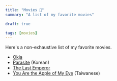 ```yaml
---
title: "Movies 🍿"
summary: "A list of my favorite movies"

draft: true

tags: [movies]
---
```


Here's a non-exhaustive list of my favorite movies.

- [Okja](https://www.imdb.com/title/tt3967856/)
- [Parasite](https://www.imdb.com/title/tt6751668/) (Korean)
- [The Last Emperor](https://www.imdb.com/title/tt0093389/)
- [You Are the Apple of My Eye](https://www.imdb.com/title/tt2036416/) (Taiwanese)
